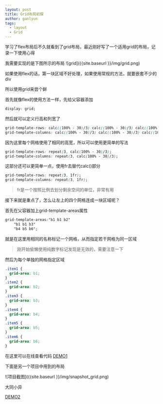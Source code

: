 ```yaml
---
layout: post
title: Grid布局初探
author: ganlyun
tags:
  - layout
  - Grid
---
```


学习了flex布局后不久就看到了grid布局，最近刚好写了一个适用grid的布局，记录一下使用心得

我需要实现的是下图所示的布局
![grid]({{site.baseurl }}/img/grid.png)

如果使用flex的话，第一块区域不好处理，如果使用常规的方法，就要嵌套不少的div

所以使用grid来尝个鲜

首先就像flex的使用方法一样，先给父容器添加

```css
display: grid;
```
然后就可以定义行高和列宽了

```css
grid-template-rows: calc((100% - 30)/3) calc((100% - 30)/3) calc((100% - 30)/3);
grid-template-columns: calc((100% - 30)/3) calc((100% - 30)/3) calc((100% - 30)/3);
```
因为这里每个网格使用了相同的高宽，所以可以使用更简单的写法

```css
grid-template-rows: repeat(3, calc(100% - 30)/3);
grid-template-columns: repeat(3, calc(100% - 30)/3);
```

这部分还可以更简单一点，使用fr去替代calc()部分
```css
grid-template-rows: repeat(3, 1fr);
grid-template-columns: repeat(3, 1fr);
```
> fr是一个按照比例去划分剩余空间的单位，非常有用

接下来就是重点了，怎么让左上的四个网格连成一块区域呢？

首先在父容器加上grid-template-areas属性

```css
grid-template-areas:"b1 b1 b2"
    "b1 b1 b3"
    "b4 b5 b6";
```

就是在这里用相同的名称标记一个网格，从而指定若干网格为同一区域
> 刚开始偷懒使用纯数字标记发现是无效的，需要注意一下

然后为每个单独的网格指定区域

```css
.item1 {
  grid-area: b1;
}
.item2 {
  grid-area: b2;
}
.item3 {
  grid-area: b3;
}
.item4 {
  grid-area: b4;
}
.item5 {
  grid-area: b5;
}
.item6 {
  grid-area: b6;
}
```

在这里可以在线查看代码
[DEMO1](https://codepen.io/ganlyun/pen/gjxvWw)

下面是另一个项目中用到的布局

![项目截图]({{site.baseurl }}/img/snapshot_grid.png)

大同小异

[DEMO2](https://codepen.io/ganlyun/pen/xJLpMy)


